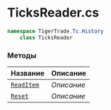 
# TicksReader.cs
```csharp
namespace TigerTrade.Tc.History  
    class TicksReader
```

### Методы
| Название | Описание |
| --- | --- |
| [`ReadItem`](./Методы/ReadItem.md) | *Описание* |
| [`Reset`](./Методы/Reset.md) | *Описание* |
